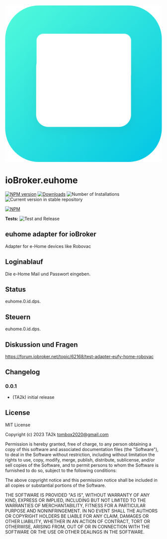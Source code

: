 ![Logo](admin/euhome.png)

# ioBroker.euhome

[![NPM version](https://img.shields.io/npm/v/iobroker.euhome.svg)](https://www.npmjs.com/package/iobroker.euhome)
[![Downloads](https://img.shields.io/npm/dm/iobroker.euhome.svg)](https://www.npmjs.com/package/iobroker.euhome)
![Number of Installations](https://iobroker.live/badges/euhome-installed.svg)
![Current version in stable repository](https://iobroker.live/badges/euhome-stable.svg)

[![NPM](https://nodei.co/npm/iobroker.euhome.png?downloads=true)](https://nodei.co/npm/iobroker.euhome/)

**Tests:** ![Test and Release](https://github.com/TA2k/ioBroker.euhome/workflows/Test%20and%20Release/badge.svg)

## euhome adapter for ioBroker

Adapter for e-Home devices like Robovac

## Loginablauf

Die e-Home Mail und Passwort eingeben.

## Status

euhome.0.id.dps.

## Steuern

euhome.0.id.dps.

## Diskussion und Fragen

<https://forum.iobroker.net/topic/62168/test-adapter-eufy-home-robovac>

## Changelog

### 0.0.1

- (TA2k) initial release

## License

MIT License

Copyright (c) 2023 TA2k <tombox2020@gmail.com>

Permission is hereby granted, free of charge, to any person obtaining a copy
of this software and associated documentation files (the "Software"), to deal
in the Software without restriction, including without limitation the rights
to use, copy, modify, merge, publish, distribute, sublicense, and/or sell
copies of the Software, and to permit persons to whom the Software is
furnished to do so, subject to the following conditions:

The above copyright notice and this permission notice shall be included in all
copies or substantial portions of the Software.

THE SOFTWARE IS PROVIDED "AS IS", WITHOUT WARRANTY OF ANY KIND, EXPRESS OR
IMPLIED, INCLUDING BUT NOT LIMITED TO THE WARRANTIES OF MERCHANTABILITY,
FITNESS FOR A PARTICULAR PURPOSE AND NONINFRINGEMENT. IN NO EVENT SHALL THE
AUTHORS OR COPYRIGHT HOLDERS BE LIABLE FOR ANY CLAIM, DAMAGES OR OTHER
LIABILITY, WHETHER IN AN ACTION OF CONTRACT, TORT OR OTHERWISE, ARISING FROM,
OUT OF OR IN CONNECTION WITH THE SOFTWARE OR THE USE OR OTHER DEALINGS IN THE
SOFTWARE.
